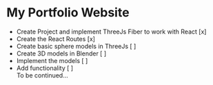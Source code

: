 <h1>My Portfolio Website</h1>
<ul>
  <li>Create Project and implement ThreeJs Fiber to work with React [x]</li> 
  <li>Create the React Routes [x]</li>
  <li>Create basic sphere models in ThreeJs [ ]</li> 
  <li>Create 3D models in Blender [ ]</li>
  <li>Implement the models [ ]</li>
  <li>Add functionality [ ]</li> 
  To be continued...
</ul>
